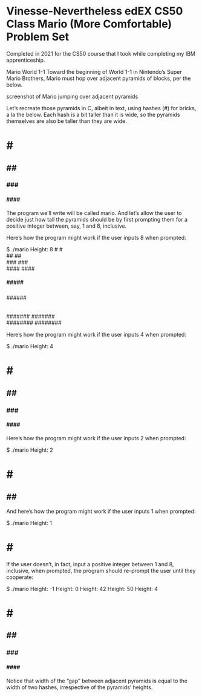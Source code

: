 # Vinesse-Nevertheless edEX CS50 Class Mario (More Comfortable) Problem Set

Completed in 2021 for the CS50 course that I took while completing my IBM apprenticeship.

Mario
World 1-1
Toward the beginning of World 1-1 in Nintendo’s Super Mario Brothers, Mario must hop over adjacent pyramids of blocks, per the below.

screenshot of Mario jumping over adjacent pyramids

Let’s recreate those pyramids in C, albeit in text, using hashes (#) for bricks, a la the below. Each hash is a bit taller than it is wide, so the pyramids themselves are also be taller than they are wide.

   #  # <br/>
  ##  ## <br/>
 ###  ### <br/>
####  #### <br/>
The program we’ll write will be called mario. And let’s allow the user to decide just how tall the pyramids should be by first prompting them for a positive integer between, say, 1 and 8, inclusive.

Here’s how the program might work if the user inputs 8 when prompted:

$ ./mario
Height: 8
       #  # <br/>
      ##  ## <br/>
     ###  ### <br/>
    ####  #### <br/>
   #####  ##### <br/>
  ######  ###### <br/>
 #######  ####### <br/>
########  ######## <br/>

Here’s how the program might work if the user inputs 4 when prompted:

$ ./mario
Height: 4
   #  # <br/>
  ##  ## <br/>
 ###  ### <br/>
####  #### <br/>
Here’s how the program might work if the user inputs 2 when prompted:

$ ./mario
Height: 2
 #  # <br/>
##  ## <br/>
And here’s how the program might work if the user inputs 1 when prompted:

$ ./mario
Height: 1
#  # <br/>
If the user doesn’t, in fact, input a positive integer between 1 and 8, inclusive, when prompted, the program should re-prompt the user until they cooperate:

$ ./mario
Height: -1
Height: 0
Height: 42
Height: 50
Height: 4
   #  # <br/>
  ##  ## <br/>
 ###  ### <br/>
####  #### <br/>
Notice that width of the “gap” between adjacent pyramids is equal to the width of two hashes, irrespective of the pyramids’ heights.
